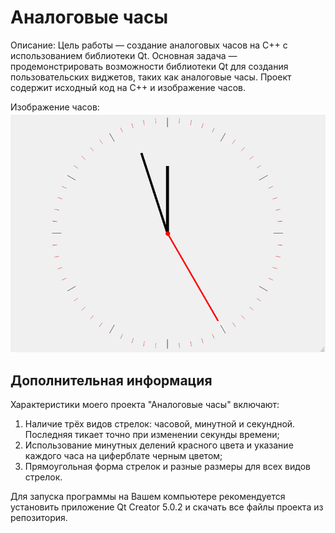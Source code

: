 # Аналоговые часы

Описание:
Цель работы — создание аналоговых часов на C++ с использованием библиотеки Qt. 
Основная задача — продемонстрировать возможности библиотеки Qt для создания пользовательских виджетов, таких как аналоговые часы. 
Проект содержит исходный код на C++ и изображение часов.


Изображение часов:
![Screenshot_clock](https://github.com/OlgaKuranova/laba2/blob/main/clock.png)


## Дополнительная информация

Характеристики моего проекта "Аналоговые часы" включают:

1. Наличие трёх видов стрелок: часовой, минутной и секундной. Последняя тикает точно при изменении секунды времени;
2. Использование минутных делений красного цвета и указание каждого часа на циферблате черным цветом;
3. Прямоугольная форма стрелок и разные размеры для всех видов стрелок.


Для запуска программы на Вашем компьютере рекомендуется установить приложение Qt Creator 5.0.2 и скачать все файлы проекта из репозитория.
